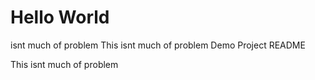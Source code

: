 # Hello World
isnt much of problem This isnt much of problem
Demo Project README

This isnt much of problem

